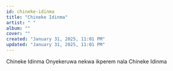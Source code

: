 ```yaml
---
id: chineke-idinma
title: "Chineke Idinma"
artist: " "
album: ""
cover: ""
created: "January 31, 2025, 11:01 PM"
updated: "January 31, 2025, 11:01 PM"
---
```


Chineke Idinma
Onyekeruwa 
nekwa ikperem nala 
Chineke Idinma